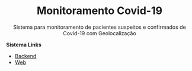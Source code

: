 <h1 align="center">
  Monitoramento Covid-19
</h1>
<p align="center">Sistema para monitoramento de pacientes suspeitos e confirmados de Covid-19 com Geolocalização</p>

<strong>
  Sistema
</strong>



<strong>
  Links
</strong>

- [Backend](https://github.com/Samaraferreira/Covid-backend)
- [Web](https://github.com/Samaraferreira/Covid-web)

